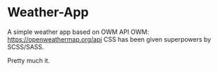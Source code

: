 # Weather-App
A simple weather app based on OWM API
OWM: https://openweathermap.org/api
CSS has been given superpowers by SCSS/SASS.

Pretty much it.
